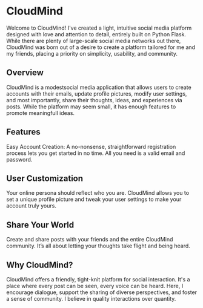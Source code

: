 # CloudMind

Welcome to CloudMind! I've created a light, intuitive social media platform designed with love and attention to detail, entirely built on Python Flask. While there are plenty of large-scale social media networks out there, CloudMind was born out of a desire to create a platform tailored for me and my friends, placing a priority on simplicity, usability, and community.

## Overview
CloudMind is a modestsocial media application that allows users to create accounts with their emails, update profile pictures, modify user settings, and most importantly, share their thoughts, ideas, and experiences via posts. While the platform may seem small, it has enough features to promote meaningfull ideas.

## Features
Easy Account Creation: A no-nonsense, straightforward registration process lets you get started in no time. All you need is a valid email and password.

## User Customization
Your online persona should reflect who you are. CloudMind allows you to set a unique profile picture and tweak your user settings to make your account truly yours.

## Share Your World
Create and share posts with your friends and the entire CloudMind community. It’s all about letting your thoughts take flight and being heard.

## Why CloudMind?
CloudMind offers a friendly, tight-knit platform for social interaction. It's a place where every post can be seen, every voice can be heard. Here, I encourage dialogue, support the sharing of diverse perspectives, and foster a sense of community. I believe in quality interactions over quantity.
